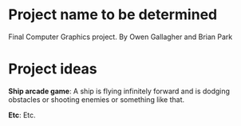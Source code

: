 # Project name to be determined
Final Computer Graphics project.
By Owen Gallagher and Brian Park

# Project ideas
__Ship arcade game__: A ship is flying infinitely forward and is dodging obstacles or shooting enemies or something like that.

__Etc__: Etc.
